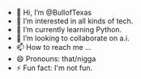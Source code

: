 - 👋 Hi, I’m @BullofTexas
- 👀 I’m interested in all kinds of tech.
- 🌱 I’m currently learning Python.
- 💞️ I’m looking to collaborate on a.i.
- 📫 How to reach me ...
- 😄 Pronouns: that/nigga
- ⚡ Fun fact: I'm not fun.

<!---
BullofTexas/BullofTexas is a ✨ special ✨ repository because its `README.md` (this file) appears on your GitHub profile.
You can click the Preview link to take a look at your changes.
--->
